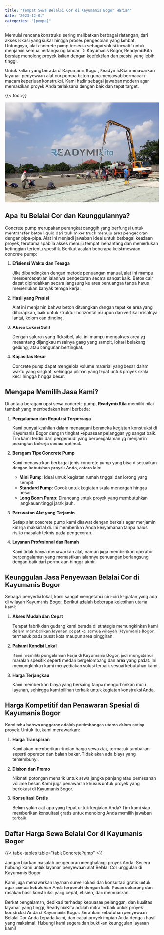 ```yaml
---
title: "Tempat Sewa Belalai Cor di Kayumanis Bogor Harian"
date: "2023-12-01"
categories: "[pompa]"
---
```


Memulai rencana konstruksi sering melibatkan berbagai rintangan, dari akses lokasi yang sukar hingga proses pengecoran yang lambat. Untungnya, alat concrete pump tersedia sebagai solusi inovatif untuk menjamin semua berlangsung lancar. Di Kayumanis Bogor, ReadymixKita bersiap menolong proyek kalian dengan keefektifan dan presisi yang lebih tinggi.

Untuk kalian yang berada di Kayumanis Bogor, ReadymixKita menawarkan layanan penyewaan alat cor pompa beton guna menjawab bermacam-macam keperluan konstruksi. Kami hadir sebagai jawaban modern agar memastikan proyek Anda terlaksana dengan baik dan tepat target.

{{< toc >}}

![Tempat Sewa Belalai Cor di Kayumanis Bogor Harian](/images/pompa/sewa-pompa-11.jpg)

## Apa Itu Belalai Cor dan Keunggulannya?

Concrete pump merupakan perangkat canggih yang berfungsi untuk mentransfer beton liquid dari truk mixer truck menuju area pengecoran dengan pipa-pipa. Alat ini menjadi jawaban ideal untuk berbagai keadaan proyek, terutama apabila akses menuju tempat menantang dan memerlukan ketinggian tertentu spesifik. Berikut adalah beberapa keistimewaan concrete pump:

1. **Efisiensi Waktu dan Tenaga**

   Jika dibandingkan dengan metode penuangan manual, alat ini mampu mempercepatkan jalannya pengecoran secara sangat baik. Beton cair dapat dipindahkan secara langsung ke area penuangan tanpa harus memerlukan banyak tenaga kerja.

2. **Hasil yang Presisi**

   Alat ini menjamin bahwa beton dituangkan dengan tepat ke area yang diharapkan, baik untuk struktur horizontal maupun dan vertikal misalnya lantai, kolom dan dinding.

3. **Akses Lokasi Sulit**

   Dengan saluran yang fleksibel, alat ini mampu mengakses area yg menantang dijangkau misalnya gang yang sempit, lokasi belakang gedung, atau bangunan bertingkat.

4. **Kapasitas Besar**

   Concrete pump dapat mengelola volume material yang besar dalam waktu yang singkat, sehingga pilihan yang tepat untuk proyek skala kecil hingga hingga besar.

## Mengapa Memilih Jasa Kami?

Di antara beragam opsi sewa concrete pump, **ReadymixKita** memiliki nilai tambah yang membedakan kami berbeda:

1. **Pengalaman dan Reputasi Terpercaya**

   Kami punyai keahlian dalam menangani beraneka kegiatan konstruksi di Kayumanis Bogor dengan tingkat kepuasaan pelanggan yg sangat baik. Tim kami terdiri dari pengemudi yang berpengalaman yg menjamin perangkat bekerja secara optimal.

2. **Beragam Tipe Concrete Pump**

   Kami menawarkan berbagai jenis concrete pump yang bisa disesuaikan dengan kebutuhan proyek Anda, antara lain:
   - **Mini Pump**: Ideal untuk kegiatan rumah tinggal dan lorong yang sempit.
   - **Standard Pump**: Cocok untuk kegiatan skala menengah hingga besar.
   - **Long Boom Pump**: Dirancang untuk proyek yang membutuhkan jangkauan tinggi jarak jauh.

3. **Perawatan Alat yang Terjamin**

   Setiap alat concrete pump kami dirawat dengan berkala agar menjamin kinerja maksimal di. Ini memberikan Anda kenyamanan tanpa harus risiko masalah teknis pada pengecoran.

4. **Layanan Profesional dan Ramah**

   Kami tidak hanya menawarkan alat, namun juga memberikan operator berpengalaman yang memastikan jalannya penuangan berlangsung dengan baik dari permulaan hingga akhir.

## Keunggulan Jasa Penyewaan Belalai Cor di Kayumanis Bogor

Sebagai penyedia lokal, kami sangat mengetahui ciri-ciri kegiatan yang ada di wilayah Kayumanis Bogor. Berikut adalah beberapa kelebihan utama kami:

1. **Akses Mudah dan Cepat**

   Tempat fabrik dan gudang kami berada di strategis memungkinkan kami dalam memberikan layanan cepat ke semua wilayah Kayumanis Bogor, termasuk pada pusat kota maupun area pinggiran.

2. **Pahami Kondisi Lokal**

   Kami memiliki pengalaman kerja di Kayumanis Bogor, jadi mengetahui masalah spesifik seperti medan bergelombang dan area yang padat. Ini memungkinkan kami menyediakan solusi terbaik sesuai kebutuhan kami.

3. **Harga Terjangkau**

   Kami memberikan biaya yang bersaing tanpa mengorbankan mutu layanan, sehingga kami pilihan terbaik untuk kegiatan konstruksi Anda.

## Harga Kompetitif dan Penawaran Spesial di Kayumanis Bogor

Kami tahu bahwa anggaran adalah pertimbangan utama dalam setiap proyek. Untuk itu, kami menawarkan:

1. **Harga Transparan**

   Kami akan memberikan rincian harga sewa alat, termasuk tambahan seperti operator dan bahan bakar. Tidak akan ada biaya yang tersembunyi.

2. **Diskon dan Promo**

   Nikmati potongan menarik untuk sewa jangka panjang atau pemesanan volume besar. Kami juga penawaran khusus untuk proyek yang berlokasi di Kayumanis Bogor.

3. **Konsultasi Gratis**

   Belum yakin alat apa yang tepat untuk kegiatan Anda? Tim kami siap memberikan konsultasi gratis untuk menolong Anda memilih jawaban terbaik.

## Daftar Harga Sewa Belalai Cor di Kayumanis Bogor

{{< table-tables table="tableConcretePump" >}}

Jangan biarkan masalah pengecoran menghalangi proyek Anda. Segera hubungi kami untuk layanan penyewaan alat Belalai Cor unggulan di Kayumanis Bogor!

Kami juga menawarkan layanan survei lokasi dan konsultasi gratis untuk agar semua kebutuhan Anda terpenuhi dengan baik. Pesan sekarang dan rasakan hasil konstruksi yang cepat, efisien, dan memuaskan.

Berkat pengalaman, dedikasi terhadap kepuasan pelanggan, dan kualitas layanan yang tinggi, ReadymixKita adalah mitra terbaik untuk proyek konstruksi Anda di Kayumanis Bogor. Serahkan kebutuhan penyewaan Belalai Cor Anda kepada kami, dan capai proyek impian Anda dengan hasil yang maksimal. Hubungi kami segera dan buktikan keunggulan layanan kami!